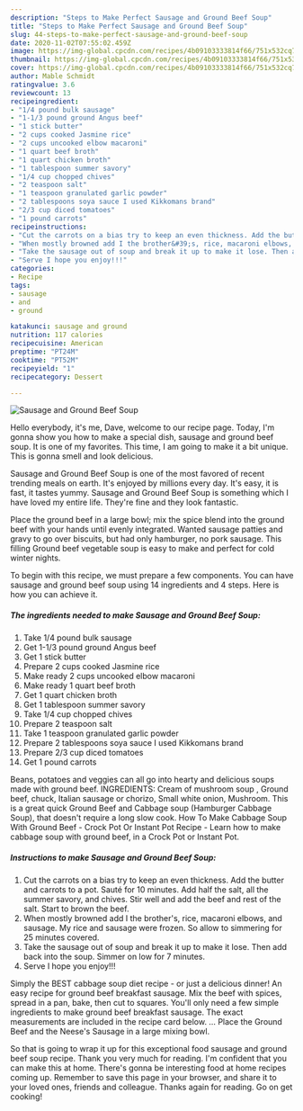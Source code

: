 ```yaml
---
description: "Steps to Make Perfect Sausage and Ground Beef Soup"
title: "Steps to Make Perfect Sausage and Ground Beef Soup"
slug: 44-steps-to-make-perfect-sausage-and-ground-beef-soup
date: 2020-11-02T07:55:02.459Z
image: https://img-global.cpcdn.com/recipes/4b09103333814f66/751x532cq70/sausage-and-ground-beef-soup-recipe-main-photo.jpg
thumbnail: https://img-global.cpcdn.com/recipes/4b09103333814f66/751x532cq70/sausage-and-ground-beef-soup-recipe-main-photo.jpg
cover: https://img-global.cpcdn.com/recipes/4b09103333814f66/751x532cq70/sausage-and-ground-beef-soup-recipe-main-photo.jpg
author: Mable Schmidt
ratingvalue: 3.6
reviewcount: 13
recipeingredient:
- "1/4 pound bulk sausage"
- "1-1/3 pound ground Angus beef"
- "1 stick butter"
- "2 cups cooked Jasmine rice"
- "2 cups uncooked elbow macaroni"
- "1 quart beef broth"
- "1 quart chicken broth"
- "1 tablespoon summer savory"
- "1/4 cup chopped chives"
- "2 teaspoon salt"
- "1 teaspoon granulated garlic powder"
- "2 tablespoons soya sauce I used Kikkomans brand"
- "2/3 cup diced tomatoes"
- "1 pound carrots"
recipeinstructions:
- "Cut the carrots on a bias try to keep an even thickness. Add the butter and carrots to a pot. Sauté for 10 minutes. Add half the salt, all the summer savory, and chives. Stir well and add the beef and rest of the salt. Start to brown the beef."
- "When mostly browned add I the brother&#39;s, rice, macaroni elbows, and sausage. My rice and sausage were frozen. So allow to simmering for 25 minutes covered."
- "Take the sausage out of soup and break it up to make it lose. Then add back into the soup. Simmer on low for 7 minutes."
- "Serve I hope you enjoy!!!"
categories:
- Recipe
tags:
- sausage
- and
- ground

katakunci: sausage and ground 
nutrition: 117 calories
recipecuisine: American
preptime: "PT24M"
cooktime: "PT52M"
recipeyield: "1"
recipecategory: Dessert

---
```



![Sausage and Ground Beef Soup](https://img-global.cpcdn.com/recipes/4b09103333814f66/751x532cq70/sausage-and-ground-beef-soup-recipe-main-photo.jpg)

Hello everybody, it's me, Dave, welcome to our recipe page. Today, I'm gonna show you how to make a special dish, sausage and ground beef soup. It is one of my favorites. This time, I am going to make it a bit unique. This is gonna smell and look delicious.

Sausage and Ground Beef Soup is one of the most favored of recent trending meals on earth. It's enjoyed by millions every day. It's easy, it is fast, it tastes yummy. Sausage and Ground Beef Soup is something which I have loved my entire life. They're fine and they look fantastic.

Place the ground beef in a large bowl; mix the spice blend into the ground beef with your hands until evenly integrated. Wanted sausage patties and gravy to go over biscuits, but had only hamburger, no pork sausage. This filling Ground beef vegetable soup is easy to make and perfect for cold winter nights.


To begin with this recipe, we must prepare a few components. You can have sausage and ground beef soup using 14 ingredients and 4 steps. Here is how you can achieve it.

<!--inarticleads1-->

##### The ingredients needed to make Sausage and Ground Beef Soup:

1. Take 1/4 pound bulk sausage
1. Get 1-1/3 pound ground Angus beef
1. Get 1 stick butter
1. Prepare 2 cups cooked Jasmine rice
1. Make ready 2 cups uncooked elbow macaroni
1. Make ready 1 quart beef broth
1. Get 1 quart chicken broth
1. Get 1 tablespoon summer savory
1. Take 1/4 cup chopped chives
1. Prepare 2 teaspoon salt
1. Take 1 teaspoon granulated garlic powder
1. Prepare 2 tablespoons soya sauce I used Kikkomans brand
1. Prepare 2/3 cup diced tomatoes
1. Get 1 pound carrots


Beans, potatoes and veggies can all go into hearty and delicious soups made with ground beef. INGREDIENTS: Cream of mushroom soup , Ground beef, chuck, Italian sausage or chorizo, Small white onion, Mushroom. This is a great quick Ground Beef and Cabbage soup (Hamburger Cabbage Soup), that doesn&#39;t require a long slow cook. How To Make Cabbage Soup With Ground Beef - Crock Pot Or Instant Pot Recipe - Learn how to make cabbage soup with ground beef, in a Crock Pot or Instant Pot. 

<!--inarticleads2-->

##### Instructions to make Sausage and Ground Beef Soup:

1. Cut the carrots on a bias try to keep an even thickness. Add the butter and carrots to a pot. Sauté for 10 minutes. Add half the salt, all the summer savory, and chives. Stir well and add the beef and rest of the salt. Start to brown the beef.
1. When mostly browned add I the brother&#39;s, rice, macaroni elbows, and sausage. My rice and sausage were frozen. So allow to simmering for 25 minutes covered.
1. Take the sausage out of soup and break it up to make it lose. Then add back into the soup. Simmer on low for 7 minutes.
1. Serve I hope you enjoy!!!


Simply the BEST cabbage soup diet recipe - or just a delicious dinner! An easy recipe for ground beef breakfast sausage. Mix the beef with spices, spread in a pan, bake, then cut to squares. You&#39;ll only need a few simple ingredients to make ground beef breakfast sausage. The exact measurements are included in the recipe card below. … Place the Ground Beef and the Neese&#39;s Sausage in a large mixing bowl. 

So that is going to wrap it up for this exceptional food sausage and ground beef soup recipe. Thank you very much for reading. I'm confident that you can make this at home. There's gonna be interesting food at home recipes coming up. Remember to save this page in your browser, and share it to your loved ones, friends and colleague. Thanks again for reading. Go on get cooking!
